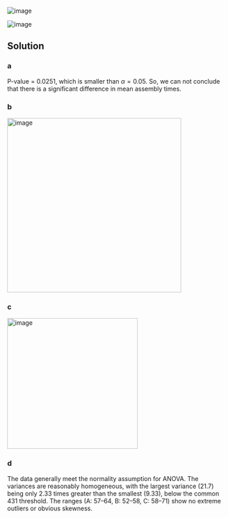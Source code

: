 ![image](https://github.com/user-attachments/assets/f9db4c77-1ea9-4edf-8aea-2dc5de4f1d0c)

![image](https://github.com/user-attachments/assets/4fbc04b1-6201-436b-9260-254da457dcb4)

## Solution
### a
P-value = 0.0251, which is smaller than $\alpha = 0.05$.
So, we can not conclude that there is a significant difference in mean assembly times.

### b
<img width="400" alt="image" src="https://github.com/user-attachments/assets/635a735a-aedb-4d07-9520-c245fbd25b4f" >

### c
<img width="300" alt="image" src="https://github.com/user-attachments/assets/2803a3b7-d44f-4145-82ba-b9df6788d733" >

### d
The data generally meet the normality assumption for ANOVA. The variances are reasonably homogeneous, with the largest variance (21.7) being only 2.33 times greater than the smallest (9.33), below the common 431 threshold. The ranges (A: 57–64, B: 52–58, C: 58–71) show no extreme outliers or obvious skewness.
